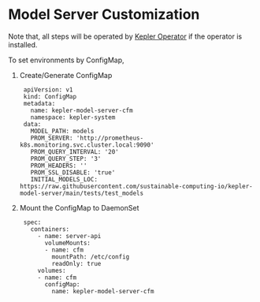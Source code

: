 # Model Server Customization
Note that, all steps will be operated by [Kepler Operator](https://github.com/sustainable-computing-io/kepler-operator) if the operator is installed.

To set environments by ConfigMap,

1. Create/Generate ConfigMap

        apiVersion: v1
        kind: ConfigMap
        metadata:
          name: kepler-model-server-cfm
          namespace: kepler-system
        data:
          MODEL_PATH: models
          PROM_SERVER: 'http://prometheus-k8s.monitoring.svc.cluster.local:9090'
          PROM_QUERY_INTERVAL: '20'
          PROM_QUERY_STEP: '3'
          PROM_HEADERS: ''
          PROM_SSL_DISABLE: 'true'
          INITIAL_MODELS_LOC: https://raw.githubusercontent.com/sustainable-computing-io/kepler-model-server/main/tests/test_models

2. Mount the ConfigMap to DaemonSet

        spec:
          containers:
            - name: server-api
              volumeMounts:
              - name: cfm
                mountPath: /etc/config
                readOnly: true
            volumes:
            - name: cfm
              configMap:
                name: kepler-model-server-cfm